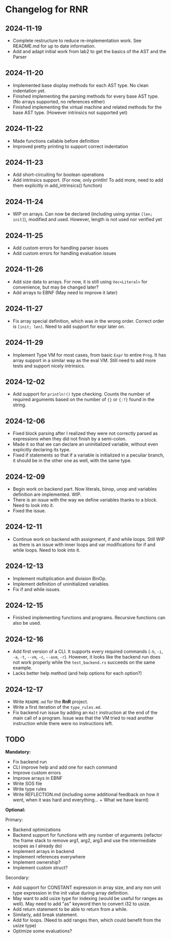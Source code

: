 # Changelog for RNR

## 2024-11-19

- Complete restructure to reduce re-implementation work. See README.md for up to date information.
- Add and adapt initial work from lab2 to get the basics of the AST and the Parser

## 2024-11-20

- Implemented base display methods for each AST type. No clean indentation yet.
- Finished implementing the parsing methods for every base AST type. (No arrays supported, no references either)
- Finished implementing the virtual machine and related methods for the base AST type. (However intrinsics not supported yet)

## 2024-11-22

- Made functions callable before definition
- Improved pretty printing to support correct indentation

## 2024-11-23

- Add short-circuiting for boolean operations
- Add intrinsics support. (For now, only println! To add more, need to add them explicitly in add_intrinsics() function)

## 2024-11-24

- WIP on arrays. Can now be declared (including using syntax `[len; init]`), modified and used. However, length is not used nor verified yet

## 2024-11-25

- Add custom errors for handling parser issues
- Add custom errors for handling evaluation issues
  
## 2024-11-26

- Add size data to arrays. For now, it is still using `Vec<Literal>` for convenience, but may be changed later?
- Add arrays to EBNF (May need to improve it later)

## 2024-11-27

- Fix array special definition, which was in the wrong order. Correct order is `[init; len]`. Need to add support for expr later on.

## 2024-11-29

- Implement Type VM for most cases, from basic `Expr` to entire `Prog`. It has array support in a similar way as the eval VM. Still need to add more tests and support nicely intrinsics.

## 2024-12-02

- Add support for `println!()` type checking. Counts the number of required arguments based on the number of `{}` or `{:?}` found in the string.

## 2024-12-06

- Fixed block parsing after I realized they were not correctly parsed as expressions when they did not finish by a semi-colon.
- Made it so that we can declare an uninitialized variable, without even explicitly declaring its type.
- Fixed if statements so that if a variable is initialized in a peculiar branch, it should be in the other one as well, with the same type.

## 2024-12-09

- Begin work on backend part. Now literals, binop, unop and variables definition are implemented. WIP.
- There is an issue with the way we define variables thanks to a block. Need to look into it.
- Fixed the issue.

## 2024-12-11

- Continue work on backend with assignment, if and while loops. Still WIP as there is an issue with inner loops and var modifications for if and while loops. Need to look into it.

## 2024-12-13

- Implement multiplication and division BinOp.
- Implement definition of uninitialized variables.
- Fix if and while issues.

## 2024-12-15

- Finished implementing functions and programs. Recursive functions can also be used.

## 2024-12-16

- Add first version of a CLI. It supports every required commands (`-h`, `-i`, `-a`, `-t`, `--vm`, `-c`, `--asm`, `-r`). However, it looks like the backend run does not work properly while the `test_backend.rs` succeeds on the same example.
- Lacks better help method (and help options for each option?)

## 2024-12-17

- Write `README.md` for the **RnR** project.
- Write a first iteration of the `type_rules.md`.
- Fix backend run issue by adding an `Halt` instruction at the end of the main call of a program. Issue was that the VM tried to read another instruction while there were no instructions left.

## TODO

**Mandatory:**

- Fix backend run
- CLI improve help and add one for each command
- Improve custom errors
- Improve arrays in EBNF
- Write SOS file
- Write type rules
- Write REFLECTION.md (including some additional feedback on how it went, when it was hard and everything... + What we have learnt)

**Optional:**

Primary:

- Backend optimizations
- Backend support for functions with any number of arguments (refactor the frame stack to remove arg1, arg2, arg3 and use the intermediate scopes as I already do)
- Implement arrays in backend
- Implement references everywhere
- Implement ownership?
- Implement custom struct?

Secondary:

- Add support for CONSTANT expression in array size, and any non unit type expression in the init value during array definition.
- May want to add usize type for indexing (would be useful for ranges as well). May need to add "as" keyword then to convert i32 to usize.
- Add return statement to be able to return from a while.
- Similarly, add break statement.
- Add for loops. (Need to add ranges then, which could benefit from the usize type)
- Optimize some evaluations?
